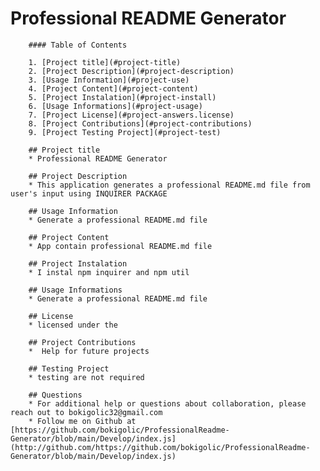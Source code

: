 # Professional README Generator


        #### Table of Contents

        1. [Project title](#project-title)
        2. [Project Description](#project-description)
        3. [Usage Information](#project-use)
        4. [Project Content](#project-content)
        5. [Project Instalation](#project-install)
        6. [Usage Informations](#project-usage)
        7. [Project License](#project-answers.license)
        8. [Project Contributions](#project-contributions)
        9. [Project Testing Project](#project-test)
        
        ## Project title
        * Professional README Generator

        ## Project Description
        * This application generates a professional README.md file from user's input using INQUIRER PACKAGE

        ## Usage Information
        * Generate a professional README.md file

        ## Project Content
        * App contain professional README.md file

        ## Project Instalation
        * I instal npm inquirer and npm util

        ## Usage Informations
        * Generate a professional README.md file

        ## License
        * licensed under the 

        ## Project Contributions
        *  Help for future projects

        ## Testing Project
        * testing are not required

        ## Questions
        * For additional help or questions about collaboration, please reach out to bokigolic32@gmail.com
        * Follow me on Github at [https://github.com/bokigolic/ProfessionalReadme-Generator/blob/main/Develop/index.js](http://github.com/https://github.com/bokigolic/ProfessionalReadme-Generator/blob/main/Develop/index.js)